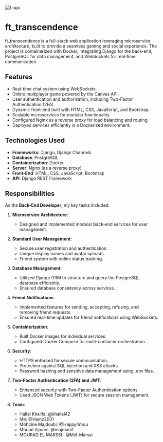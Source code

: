 ![Logo](images/About)
# ft_transcendence

ft_transcendence is a full-stack web application leveraging microservice architecture, built to provide a seamless gaming and social experience. The project is containerized with Docker, integrating Django for the back-end, PostgreSQL for data management, and WebSockets for real-time communication.

## Features
- Real-time chat system using WebSockets.
- Online multiplayer game powered by the Canvas API.
- User authentication and authorization, including Two-Factor Authentication (2FA).
- Dynamic front-end built with HTML, CSS, JavaScript, and Bootstrap.
- Scalable microservices for modular functionality.
- Configured Nginx as a reverse proxy for load balancing and routing.
- Deployed services efficiently in a Dockerized environment.

## Technologies Used
- **Frameworks**: Django, Django Channels
- **Database**: PostgreSQL
- **Containerization**: Docker
- **Server**: Nginx (as a reverse proxy)
- **Front-End**: HTML, CSS, JavaScript, Bootstrap
- **API**: Django REST Framework

## Responsibilities
As the **Back-End Developer**, my key tasks included:
1. **Microservice Architecture**:
   - Designed and implemented modular back-end services for user management.

2. **Standard User Management**:
   - Secure user registration and authentication.
   - Unique display names and avatar uploads.
   - Friend system with online status tracking.

3. **Database Management**:
   - Utilized Django ORM to structure and query the PostgreSQL database efficiently.
   - Ensured database consistency across services.

4. **Friend Notifications**:
   - Implemented features for sending, accepting, refusing, and removing friend requests.
   - Ensured real-time updates for friend notifications using WebSockets.

5. **Containerization**:
   - Built Docker images for individual services.
   - Configured Docker Compose for multi-container orchestration.

6. **Security**:
   - HTTPS enforced for secure communication.
   - Protection against SQL injection and XSS attacks.
   - Password hashing and sensitive data management using .env files.

7. **Two-Factor Authentication (2FA) and JWT**:
   - Enhanced security with Two-Factor Authentication options.
   - Used JSON Web Tokens (JWT) for secure session management.

8. **Team**:
      - Hallal Khalifa: @khallal42
      - Me: @Hamz2001
      - Mohcine Majdoubi: @Happy4mou
      - Mouad Ajmani: @majmani1
      - MOURAD EL MARSSI : @Mel-Marssi
